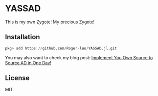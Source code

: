 # YASSAD

This is my own Zygote! My precious Zygote!

## Installation

```julia
pkg> add https://github.com/Roger-luo/YASSAD.jl.git
```

You may also want to check my blog post: [Implement You Own Source to Source AD in One Day!](http://blog.rogerluo.me/2019/07/27/yassad/)

## License

MIT
